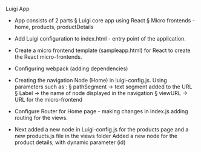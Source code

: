 Luigi App

- App consists of 2 parts 
	§ Luigi core app using React 
	§ Micro frontends - home, products, productDetails

- Add Luigi configuration to index.html - entry point of the application.

- Create a micro frontend template (sampleapp.html) for React to create the React micro-frontends.
- Configuring webpack (adding dependencies)
- Creating the navigation Node (Home) in luigi-config.js. Using parameters such as :
	§ pathSegment -> text segment added to the URL
	§ Label -> the name of node displayed in the navigation
	§ viewURL -> URL for the micro-frontend
- Configure Router for Home page - making changes in index.js adding routing for the views.
- Next added a new node in Luigi-config.js for the products page and a new products.js file in the views folder
Added a new node for the product details, with dynamic parameter (id)